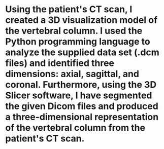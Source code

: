 # Using the patient's CT scan, I created a 3D visualization model of the vertebral column. I used the Python programming language to analyze the supplied data set (.dcm files) and identified three dimensions: axial, sagittal, and coronal. Furthermore, using the 3D Slicer software, I have segmented the given Dicom files and produced a three-dimensional representation of the vertebral column from the patient's CT scan. 
